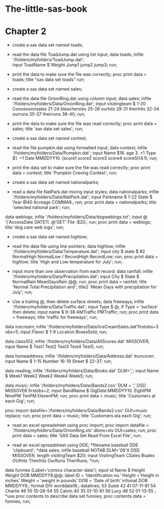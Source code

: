 # The-little-sas-book


# Chapter 2 
* create a sas data set named toads;
* read the data file ToadJump.dat using list input;
data toads;
	infile '/folders/myfolders/ToadJump.dat';			
	input ToadName $ Weight Jump1 jump2 jump3;
run;
* print the data to make sure the file was correctly;
proc print data = toads;
	title "sas data set toads"
run;


* create a sas data set named sales;
* read the data file OnionRing.dat using column input;
data sales;
	infile '/folders/myfolders/Data/OnionRing.dat';
	input visitingteam $ 1-20 Concessionsales 21-24 bleachersles 25-28 ourhits 29-31 
	theirhits 32-34 ourruns 35-37 theirruns 38-40;
run;

* print the data to make sure the file was read correctly;
proc print data = sales;
	title 'sas data set sales';
run;

* create a sas data set named contest;
* read the file pumpkin.dat using formatted input;
data contest;
	infile '/folders/myfolders/Data/Pumpkin.dat';
	input Name $16. age 3. +1 Type $1. +1 Date MMDDYY10.
	(score1 score2 score3 score4 score5)(4.1);
run;
* print the data set to make sure the file was read correctly;
proc print data = contest;
	title 'Pumpkin Craving Contest';
run;

* create a sas data set named nationalparks;
* read a data file NatPark.dat mixing input styles;
data nationalparks;
	infile '/folders/myfolders/Data/NatPark.dat';
	input Parkname $ 1-22 State $ Year @40 Acreage COMMA9.;
run;
proc print data = nationalparks;
	title 'selected national park';
run;


data weblogs;
	infile '/folders/myfolders/Data/dogweblogs.txt';
	input @ '['AccessDate DATE11. @'GET' File :$20.;
run;
proc print data = weblogs;
	title 'dog care web logs';
run;


* create a sas data set named highlow;
* read the data file using line pointers;
data highlow;
	infile '/folders/myfolders/Data/Temperature.dat';
	input city $ state $ 
	#2 NormalHigh NormalLow
	/ RecordHigh RecordLow;
run;
proc print data = highlow;
	title 'High and Low temperature for July';
run;

* input more than one observation from each record;
data rainfall;
	infile '/folders/myfolders/Data/Precipitation.dat';
	input City $ State $ NormalRain MeanDaysRain @@;
run;
proc print data = rainfall;
	title 'Normal Total Precipitation and';
	title2 'Mean Days with precipitation for July';
run;


* Use a trailing @, then delete surface streets;
data freeways;
	infile '/folders/myfolders/Data/Traffic.dat';
	input Type $ @;
	if Type = 'surface' then delete;
	input name $ 9-38 AMTraffic PMTraffic;
run;
proc print data = freeways;
	title 'traffic for freeways';
run;


data icecream;
	infile '/folders/myfolders/Data/IceCreamSales.dat'firstobs=3 obs=5;
	input Flavor $ 1-9 Location BoxesSold;
run;

data class102;
	infile '/folders/myfolders/Data/AllScores.dat' MISSOVER;
	input Name $ Test1 Test2 Test3 Test4 Test5;
run;

data homeaddress;
	infile '/folders/myfolders/Data/Address.dat' truncover;
	input Name $ 1-15 Number 16-19 Street $ 22-37;
run;

data reading;
	infile '/folders/myfolders/Data/Books.dat' DLM=',';
	input Name $ Week1 Week2 Week3 Week4 Week5;
run;

data music;
	infile '/folders/myfolders/Data/Bands2.csv' DLM = ',' DSD MISSOVER firstobs=2;
	input BandName $ GigDate:MMDDYY10. EightPM NinePM TenPM ElevenPM;
run;
proc print data = music;
	title 'Customers at each Gig';
run;

proc import datafile='/folders/myfolders/Data/Bands2.csv' OUt=music replace;
run;
proc print data = music;
	title 'Customers ata each Gig';
run;


* read an excel spreadsheet using proc import;
proc import datafile = '/folders/myfolders/Data/OnionRing.xls' dbms=xls OUt=sales;
run;
proc print data = sales;
	title 'SAS Data Set Read From Excel File';
run;

* read an excel spreadsheet using DDE;
*filename baseball DDE 'clipboard';
*data sales;
	infile baseball NOTAB DLM='09'X DSD MISSOVER;
	length visitingTeam $20;
	input VisitingTeam CSales Bsales OUthits Theirhits OurRuns TheirRuns;
*run;


data funnies (Label='comics character data');
	input id Name $ Height Weight DOB MMDDYY8.@@;
	label ID = 'Identification no.'
		Height ='Height in inches'
		Weight = 'weight in pounds'
		DOB = 'Date of birth'
	infomat DOB MMDDYY8.;
	format DIV worddate18.;
	datalines;
53 Susie  42 41 07-11-81 54 Charlie 46 55 10-26-54
55 Calvin 40 35 01-10-81 56 Lucy    46 52 01-13-55
;
*use proc contents to describe data set funnies;
proc contents data = funnies;
run;
	
